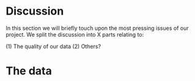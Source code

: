 Discussion
==========

In this section we will briefly touch upon the most pressing issues of our project. We split the discussion into X parts relating to:

(1) The quality of our data
(2) Others?

# The data
